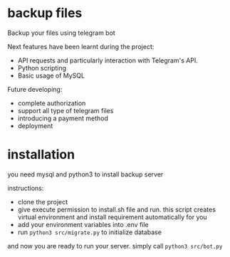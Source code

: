 # backup files
Backup your files using telegram bot

Next features have been learnt during the project:

* API requests and particularly interaction with Telegram's API.
* Python scripting
* Basic usage of MySQL

Future developing:
* complete authorization
* support all type of telegram files
* introducing a payment method
* deployment

# installation 

you need mysql and python3 to install backup server 

instructions:
* clone the project
* give execute permission to install.sh file and run. this script creates virtual environment and install requirement automatically for you
* add your environment variables into .env file
* run ``python3 src/migrate.py`` to initialize database

and now you are ready to run your server. 
simply call ``python3 src/bot.py``
